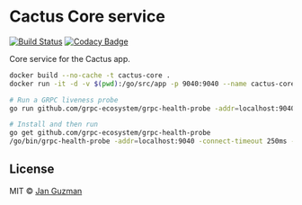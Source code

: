 # Cactus Core service
[![Build Status](https://travis-ci.org/Krystian19/cactus-core.svg?branch=master)](https://travis-ci.org/Krystian19/cactus-core) [![Codacy Badge](https://api.codacy.com/project/badge/Grade/103013eebdfa4de6a76ac2aa13069982)](https://www.codacy.com/app/janfrancisco19/cactus-core?utm_source=github.com&amp;utm_medium=referral&amp;utm_content=Krystian19/cactus-core&amp;utm_campaign=Badge_Grade)

Core service for the Cactus app.

```sh
docker build --no-cache -t cactus-core .
docker run -it -d -v $(pwd):/go/src/app -p 9040:9040 --name cactus-core cactus-core
```

```sh
# Run a GRPC liveness probe
go run github.com/grpc-ecosystem/grpc-health-probe -addr=localhost:9040 -connect-timeout 250ms -rpc-timeout 100ms

# Install and then run
go get github.com/grpc-ecosystem/grpc-health-probe
/go/bin/grpc-health-probe -addr=localhost:9040 -connect-timeout 250ms -rpc-timeout 100ms
```

## License
MIT © [Jan Guzman](https://github.com/Krystian19)
